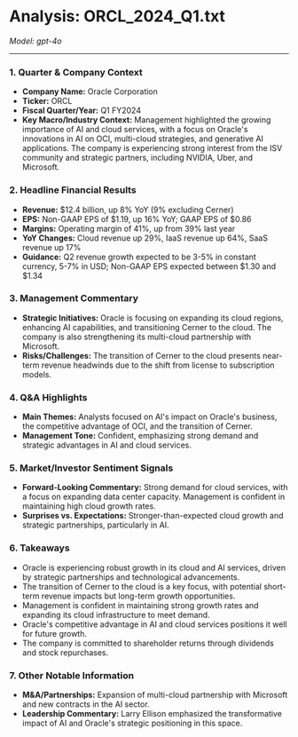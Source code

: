# Analysis: ORCL_2024_Q1.txt

*Model: gpt-4o*

---

### 1. Quarter & Company Context
- **Company Name:** Oracle Corporation
- **Ticker:** ORCL
- **Fiscal Quarter/Year:** Q1 FY2024
- **Key Macro/Industry Context:** Management highlighted the growing importance of AI and cloud services, with a focus on Oracle's innovations in AI on OCI, multi-cloud strategies, and generative AI applications. The company is experiencing strong interest from the ISV community and strategic partners, including NVIDIA, Uber, and Microsoft.

### 2. Headline Financial Results
- **Revenue:** $12.4 billion, up 8% YoY (9% excluding Cerner)
- **EPS:** Non-GAAP EPS of $1.19, up 16% YoY; GAAP EPS of $0.86
- **Margins:** Operating margin of 41%, up from 39% last year
- **YoY Changes:** Cloud revenue up 29%, IaaS revenue up 64%, SaaS revenue up 17%
- **Guidance:** Q2 revenue growth expected to be 3-5% in constant currency, 5-7% in USD; Non-GAAP EPS expected between $1.30 and $1.34

### 3. Management Commentary
- **Strategic Initiatives:** Oracle is focusing on expanding its cloud regions, enhancing AI capabilities, and transitioning Cerner to the cloud. The company is also strengthening its multi-cloud partnership with Microsoft.
- **Risks/Challenges:** The transition of Cerner to the cloud presents near-term revenue headwinds due to the shift from license to subscription models.

### 4. Q&A Highlights
- **Main Themes:** Analysts focused on AI's impact on Oracle's business, the competitive advantage of OCI, and the transition of Cerner.
- **Management Tone:** Confident, emphasizing strong demand and strategic advantages in AI and cloud services.

### 5. Market/Investor Sentiment Signals
- **Forward-Looking Commentary:** Strong demand for cloud services, with a focus on expanding data center capacity. Management is confident in maintaining high cloud growth rates.
- **Surprises vs. Expectations:** Stronger-than-expected cloud growth and strategic partnerships, particularly in AI.

### 6. Takeaways
- Oracle is experiencing robust growth in its cloud and AI services, driven by strategic partnerships and technological advancements.
- The transition of Cerner to the cloud is a key focus, with potential short-term revenue impacts but long-term growth opportunities.
- Management is confident in maintaining strong growth rates and expanding its cloud infrastructure to meet demand.
- Oracle's competitive advantage in AI and cloud services positions it well for future growth.
- The company is committed to shareholder returns through dividends and stock repurchases.

### 7. Other Notable Information
- **M&A/Partnerships:** Expansion of multi-cloud partnership with Microsoft and new contracts in the AI sector.
- **Leadership Commentary:** Larry Ellison emphasized the transformative impact of AI and Oracle's strategic positioning in this space.